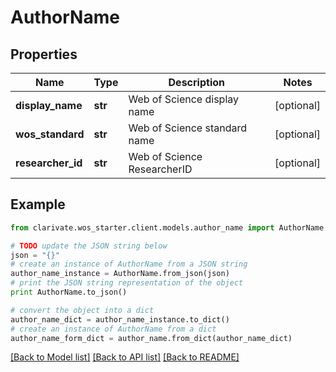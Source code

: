 # AuthorName


## Properties

Name | Type | Description | Notes
------------ | ------------- | ------------- | -------------
**display_name** | **str** | Web of Science display name | [optional] 
**wos_standard** | **str** | Web of Science standard name | [optional] 
**researcher_id** | **str** | Web of Science ResearcherID | [optional] 

## Example

```python
from clarivate.wos_starter.client.models.author_name import AuthorName

# TODO update the JSON string below
json = "{}"
# create an instance of AuthorName from a JSON string
author_name_instance = AuthorName.from_json(json)
# print the JSON string representation of the object
print AuthorName.to_json()

# convert the object into a dict
author_name_dict = author_name_instance.to_dict()
# create an instance of AuthorName from a dict
author_name_form_dict = author_name.from_dict(author_name_dict)
```
[[Back to Model list]](../README.md#documentation-for-models) [[Back to API list]](../README.md#documentation-for-api-endpoints) [[Back to README]](../README.md)


